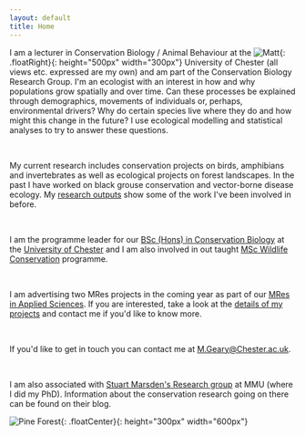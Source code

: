 ```yaml
---
layout: default
title: Home
---
```


I am a lecturer in Conservation Biology / Animal Behaviour at the ![Matt](../images/photo.jpg){: .floatRight}{: height="500px" width="300px"} University of Chester (all views etc. expressed are my own) and am part of  the Conservation Biology Research Group. I'm an ecologist with an interest in how and why populations grow spatially and over time. Can these processes be explained through demographics, movements of individuals or, perhaps, environmental drivers? Why do certain species live where they do and how might this change in the future? I use ecological modelling and statistical analyses to try to answer these questions.   

<br>

My current research includes conservation projects on birds, amphibians and invertebrates as well as ecological projects on forest landscapes. In the past I have worked on black grouse conservation and vector-borne disease ecology. My [research outputs](http://mattgeary.github.io/output/) show some of the work I've been involved in before. 

<br>

I am the programme leader for our [BSc (Hons) in Conservation Biology](http://www.chester.ac.uk/undergraduate/conservation-biology) at the [University of Chester](http://www.chester.ac.uk/departments/biological-sciences) and I am also involved in out taught [MSc Wildlife Conservation](http://www.chester.ac.uk/postgraduate/wildlife-conservation) programme. 

<br>

I am advertising two MRes projects in the coming year as part of our [MRes in Applied Sciences](http://www.chester.ac.uk/postgraduate/applied-sciences-mres). If you are interested, take a look at the [details of my projects](http://mattgeary.github.io/MRes/) and contact me if you'd like to know more. 

<br>

If you'd like to get in touch you can contact me at <M.Geary@Chester.ac.uk>. 

<br>

I am also associated with [Stuart Marsden's Research group](http://stuartmarsden.blogspot.co.uk/) at MMU (where I did my PhD). Information about the conservation research going on there can be found on their blog. 


![Pine Forest](../images/cal_pine.jpg){: .floatCenter}{: height="300px" width="600px"}
